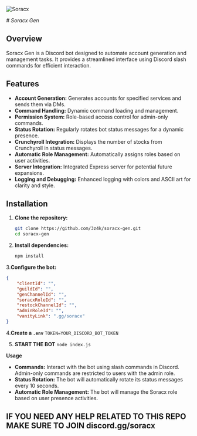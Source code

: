 ![Soracx](https://cdn.discordapp.com/attachments/1259785538144309329/1260118897928044625/ar_1.png?ex=668e28ad&is=668cd72d&hm=4acdbafa83010edf7c17619ac4b7c0a1b47119f17579c80ac3d93c234d035014&)


*# Soracx Gen*

## Overview

Soracx Gen is a Discord bot designed to automate account generation and management tasks. It provides a streamlined interface using Discord slash commands for efficient interaction.

## Features

- **Account Generation:** Generates accounts for specified services and sends them via DMs.
- **Command Handling:** Dynamic command loading and management. 
- **Permission System:** Role-based access control for admin-only commands.
- **Status Rotation:** Regularly rotates bot status messages for a dynamic presence.
- **Crunchyroll Integration:** Displays the number of stocks from Crunchyroll in status messages.
- **Automatic Role Management:** Automatically assigns roles based on user activities.
- **Server Integration:** Integrated Express server for potential future expansions.
- **Logging and Debugging:** Enhanced logging with colors and ASCII art for clarity and style.

## Installation

1. **Clone the repository:**
   ```sh
   git clone https://github.com/3z4k/soracx-gen.git
   cd soracx-gen
   
2. **Install dependencies:**
   ```sh
   npm install

3.**Configure the bot:**
```json
{ 
    "clientId": "",
    "guildId": "",
    "genChannelId": "",
    "soracxRoleId": "", 
    "restockChannelId": "",
    "adminRoleId": "",
    "vanityLink": ".gg/soracx"
}
```

4.**Create a `.env`**
```TOKEN=YOUR_DISCORD_BOT_TOKEN```

5. **START THE BOT**
```node index.js```

**Usage**
* **Commands:** Interact with the bot using slash commands in Discord. Admin-only commands are restricted to users with the admin role.
* **Status Rotation:** The bot will automatically rotate its status messages every 10 seconds.
* **Automatic Role Management:** The bot will manage the Soracx role based on user presence activities.

## IF YOU NEED ANY HELP RELATED TO THIS REPO MAKE SURE TO JOIN discord.gg/soracx

